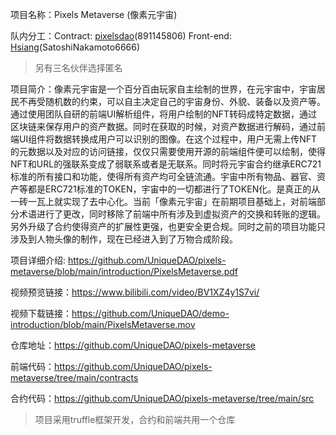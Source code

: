 项目名称：Pixels Metaverse (像素元宇宙)

队内分工：Contract: [pixelsdao](https://github.com/pixelsdao)(891145806) Front-end: [Hsiang](https://github.com/HsiangSir)(SatoshiNakamoto6666)

>另有三名伙伴选择匿名

项目简介：像素元宇宙是一个百分百由玩家自主绘制的世界，在元宇宙中，宇宙居民不再受随机数的约束，可以自主决定自己的宇宙身份、外貌、装备以及资产等。通过使用团队自研的前端UI解析组件，将用户绘制的NFT转码成特定数据，通过区块链来保存用户的资产数据。同时在获取的时候，对资产数据进行解码，通过前端UI组件将数据转换成用户可以识别的图像。在这个过程中，用户无需上传NFT的元数据以及对应的访问链接，仅仅只需要使用开源的前端组件便可以绘制，使得NFT和URL的强联系变成了弱联系或者是无联系。同时将元宇宙合约继承ERC721标准的所有接口和功能，使得所有资产均可全链流通。宇宙中所有物品、器官、资产等都是ERC721标准的TOKEN，宇宙中的一切都进行了TOKEN化。是真正的从一砖一瓦上就实现了去中心化。当前「像素元宇宙」在前期项目基础上，对前端部分术语进行了更改，同时移除了前端中所有涉及到虚拟资产的交换和转账的逻辑。另外升级了合约使得资产的扩展性更强，也更安全更合规。同时之前的项目功能只涉及到人物头像的制作，现在已经进入到了万物合成阶段。

项目详细介绍: https://github.com/UniqueDAO/pixels-metaverse/blob/main/introduction/PixelsMetaverse.pdf

视频预览链接：https://www.bilibili.com/video/BV1XZ4y1S7vi/

视频下载链接：https://github.com/UniqueDAO/demo-introduction/blob/main/PixelsMetaverse.mov

仓库地址：https://github.com/UniqueDAO/pixels-metaverse

前端代码：https://github.com/UniqueDAO/pixels-metaverse/tree/main/contracts

合约代码：https://github.com/UniqueDAO/pixels-metaverse/tree/main/src

> 项目采用truffle框架开发，合约和前端共用一个仓库

